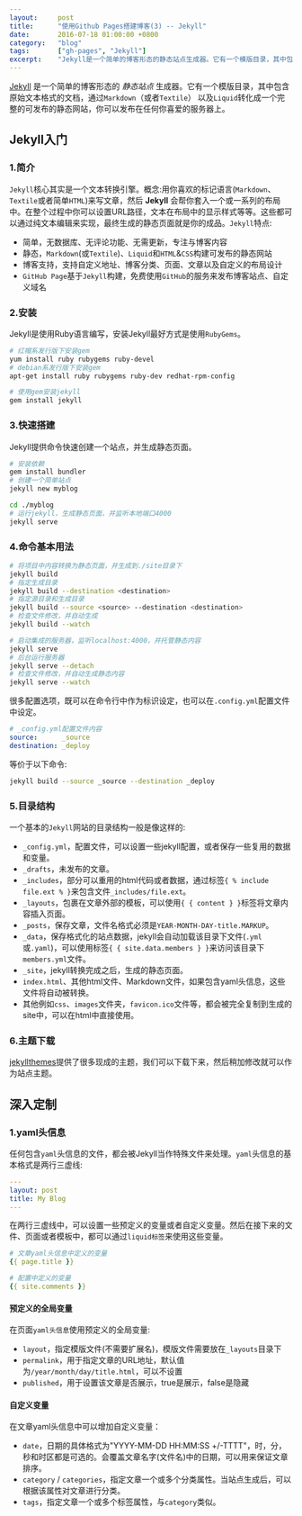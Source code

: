 ```yaml
---
layout:     post
title:      "使用Github Pages搭建博客(3) -- Jekyll"
date:       2016-07-18 01:00:00 +0800
category:   "blog"
tags:       ["gh-pages", "Jekyll"]
excerpt:    "Jekyll是一个简单的博客形态的静态站点生成器。它有一个模版目录，其中包含原始文本格式的文档，通过Markdown(或者Textile)以及Liquid转化成一个完整的可发布的静态网站，你可以发布在任何你喜爱的服务器上。"
---
```


[Jekyll](http://jekyllcn.com/) 是一个简单的博客形态的 *静态站点* 生成器。它有一个模版目录，其中包含原始文本格式的文档，通过`Markdown`（或者`Textile`） 以及`Liquid`转化成一个完整的可发布的静态网站，你可以发布在任何你喜爱的服务器上。

## Jekyll入门

### 1.简介

`Jekyll`核心其实是一个文本转换引擎。概念:用你喜欢的标记语言(`Markdown`、`Textile`或者简单`HTML`)来写文章，然后 **Jekyll** 会帮你套入一个或一系列的布局中。在整个过程中你可以设置URL路径，文本在布局中的显示样式等等。这些都可以通过纯文本编辑来实现，最终生成的静态页面就是你的成品。`Jekyll`特点:

- 简单，无数据库、无评论功能、无需更新，专注与博客内容
- 静态，`Markdown`(或`Textile`)、`Liquid`和`HTML`&`CSS`构建可发布的静态网站
- 博客支持，支持自定义地址、博客分类、页面、文章以及自定义的布局设计
- `GitHub Page`基于`Jekyll`构建，免费使用`GitHub`的服务来发布博客站点、自定义域名

### 2.安装

Jekyll是使用Ruby语言编写，安装Jekyll最好方式是使用`RubyGems`。

```bash
# 红帽系发行版下安装gem
yum install ruby rubygems ruby-devel
# debian系发行版下安装gem
apt-get install ruby rubygems ruby-dev redhat-rpm-config

# 使用gem安装jekyll
gem install jekyll
```

### 3.快速搭建

Jekyll提供命令快速创建一个站点，并生成静态页面。

```bash
# 安装依赖
gem install bundler
# 创建一个简单站点
jekyll new myblog

cd ./myblog
# 运行jekyll，生成静态页面，并监听本地端口4000
jekyll serve
```

### 4.命令基本用法

```bash
# 将项目中内容转换为静态页面，并生成到./site目录下
jekyll build
# 指定生成目录
jekyll build --destination <destination>
# 指定源目录和生成目录
jekyll build --source <source> --destination <destination>
# 检查文件修改，并自动生成
jekyll build --watch

# 启动集成的服务器，监听localhost:4000，并托管静态内容
jekyll serve
# 后台运行服务器
jekyll serve --detach
# 检查文件修改，并自动生成静态内容
jekyll serve --watch
```

很多配置选项，既可以在命令行中作为标识设定，也可以在`.config.yml`配置文件中设定。

```yaml
# _config.yml配置文件内容
source:      _source
destination: _deploy
```

等价于以下命令:

```bash
jekyll build --source _source --destination _deploy
```

### 5.目录结构

一个基本的`Jekyll`网站的目录结构一般是像这样的:

- `_config.yml`，配置文件，可以设置一些jekyll配置，或者保存一些复用的数据和变量。
- `_drafts`，未发布的文章。
- `_includes`，部分可以重用的html代码或者数据，通过标签`{ % include file.ext % }`来包含文件`_includes/file.ext`。
- `_layouts`，包裹在文章外部的模板，可以使用`{ { content } }`标签将文章内容插入页面。
- `_posts`，保存文章，文件名格式必须是`YEAR-MONTH-DAY-title.MARKUP`。
- `_data`，保存格式化的站点数据，jekyll会自动加载该目录下文件(`.yml`或`.yaml`)，可以使用标签`{ { site.data.members } }`来访问该目录下`members.yml`文件。
- `_site`，jekyll转换完成之后，生成的静态页面。
- `index.html`、其他html文件、Markdown文件，如果包含yaml头信息，这些文件将自动被转换。
- 其他例如`css`、`images`文件夹，`favicon.ico`文件等，都会被完全复制到生成的site中，可以在html中直接使用。

### 6.主题下载

[jekyllthemes](http://jekyllthemes.org/)提供了很多现成的主题，我们可以下载下来，然后稍加修改就可以作为站点主题。

## 深入定制

### 1.yaml头信息

任何包含`yaml`头信息的文件，都会被Jekyll当作特殊文件来处理。`yaml`头信息的基本格式是两行三虚线:

```yaml
---
layout: post
title: My Blog
---
```

在两行三虚线中，可以设置一些预定义的变量或者自定义变量。然后在接下来的文件、页面或者模板中，都可以通过`liquid标签`来使用这些变量。

````yaml
# 文章yaml头信息中定义的变量
{{ page.title }}

# 配置中定义的变量
{{ site.comments }}
````

#### 预定义的全局变量

在页面`yaml头信息`使用预定义的全局变量:

- `layout`，指定模版文件(不需要扩展名)，模版文件需要放在`_layouts`目录下
- `permalink`，用于指定文章的URL地址，默认值为`/year/month/day/title.html`，可以不设置
- `published`，用于设置该文章是否展示，true是展示，false是隐藏

#### 自定义变量

在文章yaml头信息中可以增加自定义变量：

- `date`，日期的具体格式为"YYYY-MM-DD HH:MM:SS +/-TTTT"，时，分，秒和时区都是可选的。会覆盖文章名字(文件名)中的日期，可以用来保证文章排序。
- `category` / `categories`，指定文章一个或多个分类属性。当站点生成后，可以根据该属性对文章进行分类。
- `tags`，指定文章一个或多个标签属性，与`category`类似。
